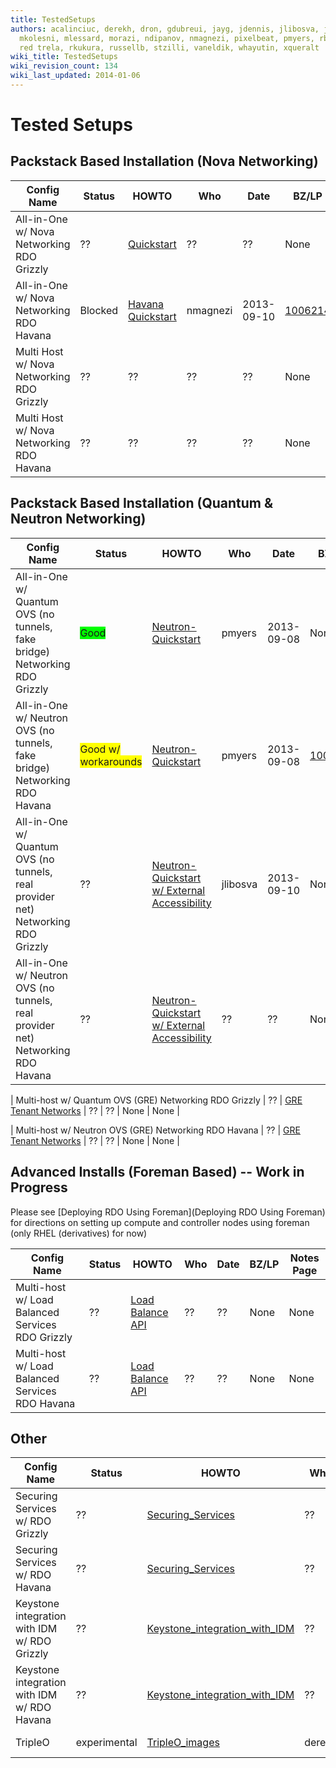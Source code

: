 ```yaml
---
title: TestedSetups
authors: acalinciuc, derekh, dron, gdubreui, jayg, jdennis, jlibosva, jruzicka, kashyap,
  mkolesni, mlessard, morazi, ndipanov, nmagnezi, pixelbeat, pmyers, rbowen, rcritten,
  red trela, rkukura, russellb, stzilli, vaneldik, whayutin, xqueralt
wiki_title: TestedSetups
wiki_revision_count: 134
wiki_last_updated: 2014-01-06
---
```


# Tested Setups

## Packstack Based Installation (Nova Networking)

| Config Name                               | Status  | HOWTO                                              | Who      | Date       | BZ/LP                                                          | Notes Page |
|-------------------------------------------|---------|----------------------------------------------------|----------|------------|----------------------------------------------------------------|------------|
| All-in-One w/ Nova Networking RDO Grizzly | ??      | [Quickstart](Quickstart)                | ??       | ??         | None                                                           | None       |
| All-in-One w/ Nova Networking RDO Havana  | Blocked | [ Havana Quickstart ](QuickStartLatest) | nmagnezi | 2013-09-10 | [1006214](https://bugzilla.redhat.com/show_bug.cgi?id=1006214) | None       |
| Multi Host w/ Nova Networking RDO Grizzly | ??      | ??                                                 | ??       | ??         | None                                                           | None       |
| Multi Host w/ Nova Networking RDO Havana  | ??      | ??                                                 | ??       | ??         | None                                                           | None       |

## Packstack Based Installation (Quantum & Neutron Networking)

| Config Name                                                                      | Status                                                      | HOWTO                                                                                                                                           | Who      | Date       | BZ/LP                                                          | Notes Page                                    |
|----------------------------------------------------------------------------------|-------------------------------------------------------------|-------------------------------------------------------------------------------------------------------------------------------------------------|----------|------------|----------------------------------------------------------------|-----------------------------------------------|
| All-in-One w/ Quantum OVS (no tunnels, fake bridge) Networking RDO Grizzly       | <span style="background:#00ff00">Good</span>                | [Neutron-Quickstart](Neutron-Quickstart)                                                                                             | pmyers   | 2013-09-08 | None                                                           | None                                          |
| All-in-One w/ Neutron OVS (no tunnels, fake bridge) Networking RDO Havana        | <span style="background:#ffff00">Good w/ workarounds</span> | [Neutron-Quickstart](Neutron-Quickstart)                                                                                             | pmyers   | 2013-09-08 | [1003701](https://bugzilla.redhat.com/show_bug.cgi?id=1003701) | May need manual install of python-netaddr pkg |
| All-in-One w/ Quantum OVS (no tunnels, real provider net) Networking RDO Grizzly | ??                                                          | [Neutron-Quickstart w/ External Accessibility](http://allthingsopen.com/2013/08/23/openstack-packstack-installation-with-external-connectivity) | jlibosva | 2013-09-10 | None                                                           | None                                          |
| All-in-One w/ Neutron OVS (no tunnels, real provider net) Networking RDO Havana  | ??                                                          | [Neutron-Quickstart w/ External Accessibility](http://allthingsopen.com/2013/08/23/openstack-packstack-installation-with-external-connectivity) | ??       | ??         | None                                                           | None                                          |

| Multi-host w/ Quantum OVS (GRE) Networking RDO Grizzly                           | ??                                                          | [ GRE Tenant Networks](Using_GRE_Tenant_Networks)                                                                                    | ??       | ??         | None                                                           | None                                          |

| Multi-host w/ Neutron OVS (GRE) Networking RDO Havana                            | ??                                                          | [ GRE Tenant Networks](Using_GRE_Tenant_Networks)                                                                                    | ??       | ??         | None                                                           | None                                          |

## Advanced Installs (Foreman Based) -- Work in Progress

Please see [Deploying RDO Using Foreman](Deploying RDO Using Foreman) for directions on setting up compute and controller nodes using foreman (only RHEL (derivatives) for now)

| Config Name                                      | Status | HOWTO                                                      | Who | Date | BZ/LP | Notes Page |
|--------------------------------------------------|--------|------------------------------------------------------------|-----|------|-------|------------|
| Multi-host w/ Load Balanced Services RDO Grizzly | ??     | [ Load Balance API](Load_Balance_OpenStack_API) | ??  | ??   | None  | None       |
| Multi-host w/ Load Balanced Services RDO Havana  | ??     | [ Load Balance API](Load_Balance_OpenStack_API) | ??  | ??   | None  | None       |

## Other

| Config Name                                  | Status       | HOWTO                                                                        | Who    | Date       | BZ/LP                                                                                                                                                             | Notes Page |
|----------------------------------------------|--------------|------------------------------------------------------------------------------|--------|------------|-------------------------------------------------------------------------------------------------------------------------------------------------------------------|------------|
| Securing Services w/ RDO Grizzly             | ??           | [Securing_Services](Securing_Services)                           | ??     | ??         | None                                                                                                                                                              | None       |
| Securing Services w/ RDO Havana              | ??           | [Securing_Services](Securing_Services)                           | ??     | ??         | None                                                                                                                                                              | None       |
| Keystone integration with IDM w/ RDO Grizzly | ??           | [Keystone_integration_with_IDM](Keystone_integration_with_IDM) | ??     | ??         | None                                                                                                                                                              | None       |
| Keystone integration with IDM w/ RDO Havana  | ??           | [Keystone_integration_with_IDM](Keystone_integration_with_IDM) | ??     | ??         | None                                                                                                                                                              | None       |
| TripleO                                      | experimental | [TripleO_images](TripleO_images)                                 | derekh | 2013-09-10 | [1006241](https://bugzilla.redhat.com/show_bug.cgi?id=1006241) [<span style="background:#FF0000">1221620</span>](https://bugs.launchpad.net/tripleo/+bug/1221620) | None       |
